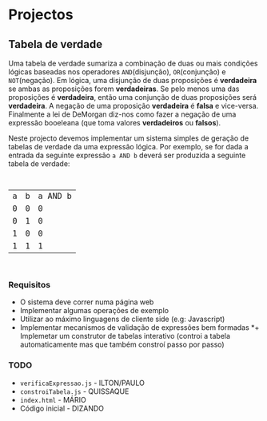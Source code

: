 # Projectos

## Tabela de verdade

Uma tabela de verdade sumariza a combinação de duas ou mais condições lógicas baseadas nos operadores <code>AND</code>(disjunção), <code>OR</code>(conjunção) e <code>NOT</code>(negação). Em lógica, uma disjunção de duas proposições  é <b>verdadeira</b> se ambas as proposições forem <b>verdadeiras</b>. Se pelo menos uma das proposições é <b>verdadeira</b>, então
uma conjunção de duas proposições será <b>verdadeira</b>. A negação de uma proposição <b>verdadeira</b> é <b>falsa</b> e vice-versa. Finalmente a lei de DeMorgan diz-nos como fazer a negação de uma expressão booeleana (que toma valores <b>verdadeiros</b> ou <b>falsos</b>).

Neste projecto devemos implementar um sistema simples de geração de tabelas de verdade da uma expressão lógica. Por exemplo,
se for dada a entrada da seguinte expressão <code>a AND b</code> deverá ser produzida a seguinte tabela de verdade:

<code>
<table>
<tr><td>a</td><td>b</td><td>a AND b</td></tr>
<tr><td>0</td><td>0</td><td>0</td></tr>
<tr><td>0</td><td>1</td><td>0</td></tr>
<tr><td>1</td><td>0</td><td>0</td></tr>
<tr><td>1</td><td>1</td><td>1</td></tr>
</table>
</code>

### Requisitos
* O sistema deve correr numa página web
* Implementar algumas operações de exemplo
* Utilizar ao máximo linguagens de cliente side (e.g: Javascript)
* Implementar mecanismos de validação de expressões bem formadas
*+ Implemetar um construtor de tabelas interativo (controi a tabela automaticamente mas que também constroí passo por passo)

### TODO
* <code>verificaExpressao.js</code> - ILTON/PAULO
* <code>constroiTabela.js</code> - QUISSAQUE
* <code>index.html</code> - MÁRIO
* Código inicial - DIZANDO

